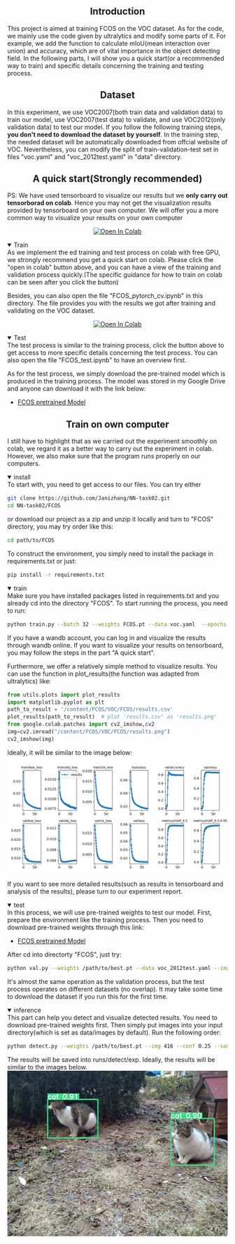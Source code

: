 ## <div align="center">Introduction</div>
This project is aimed at training FCOS on the VOC dataset. As for the code, we mainly use the code given by ultralytics and modify some parts of it. For example, we add the function to calculate mIoU(mean interaction over union) and accuracy, which are of vital importance in the object detecting field. In the following parts, I will show you a quick start(or a recommended way to train) and specific details concerning the training and testing process.
## <div align="center">Dataset</div>
In this experiment, we use VOC2007(both train data and validation data) to train our model, use VOC2007(test data) to validate, and use VOC2012(only validation data) to test our model. If you follow the following training steps, **you don't need to download the dataset by yourself**. In the training step, the needed dataset will be automatically downloaded from offcial website of VOC. Nevertheless, you can modify the split of train-validation-test set in files "voc.yaml" and "voc_2012test.yaml" in "data" directory.
## <div align="center">A quick start(Strongly recommended)</div>
PS: We have used tensorboard to visualize our results but we **only carry out tensorborad on colab**. Hence you may not get the visualization results provided by tensorboard on your own computer. We will offer you a more common way to visualize your results on your own computer

<div align="center">
 
 [![Open In Colab](https://colab.research.google.com/assets/colab-badge.svg)](https://colab.research.google.com/github/mskmei/MIDTERM-PROJECT-CV-2022Spring/blob/main/YOLOv3/yolov3_pytorch_cv.ipynb)  
 
 </div>
 
<details open>
 <summary>Train</summary>   
As we implement the ed training and test process on colab with free GPU, we strongly recommend you get a quick start on colab. Please click the "open in colab" button above, and you can have a view of the training and validation process quickly.(The specific guidance for how to train on colab can be seen after you click the button)

 Besides, you can also open the file "FCOS_pytorch_cv.ipynb" in this directory. The file provides you with the results we got after training and validating on the VOC dataset.
</details>

<div align="center">

 [![Open In Colab](https://colab.research.google.com/assets/colab-badge.svg)](https://colab.research.google.com/github/mskmei/MIDTERM-PROJECT-CV-2022Spring/blob/main/YOLOv3/yolov3_test.ipynb) 
 
 </div>
 
<details  open>
 <summary>Test</summary>   
The test process is similar to the training process, click the button above to get access to more specific details concerning the test process. You can also open the file "FCOS_test.ipynb" to have an overview first.
 
 As for the test process, we simply download the pre-trained model which is produced in the training process. The model was stored in my Google Drive and anyone can download it with the link below:
 
* [FCOS pretrained Model](https://drive.google.com/file/d/1Pglfi0Y8poLzsEPrNgKb0GYXpVjwKtn1/view?usp=sharing)
</details>

## <div align="center">Train on own computer</div>
I still have to highlight that as we carried out the experiment smoothly on colab, we regard it as a better way to carry out the experiment in colab. However, we also make sure that the program runs properly on our computers.

<details open>
<summary>install</summary>
To start with, you need to get access to our files. You can try either

```bash
git clone https://github.com/Janizhang/NN-task02.git
cd NN-task02/FCOS
```
or download our project as a zip and unzip it locally and turn to "FCOS" directory, you may try order like this:
 
```bash
cd path/to/FCOS
```
 
To construct the environment, you simply need to install the package in requirements.txt or just:
```bash
pip install -r requirements.txt
```
</details>

<details open>
<summary>train</summary>
Make sure you have installed packages listed in requirements.txt and you already cd into the directory "FCOS". To start running the process, you need to run:
 
```bash
python train.py --batch 32 --weights FCOS.pt --data voc.yaml  --epochs 75 --img 416  --project VOC --name 'FCOS' --cache --hyp hyp.VOC.yaml 
```
 
If you have a wandb account, you can log in and visualize the results through wandb online. If you want to visualize your results on tensorboard, you may follow the steps in the part "A quick start".
 
Furthermore, we offer a relatively simple method to visualize results. You can use the function in plot_results(the function was adapted from ultralytics) like:
 
```python
from utils.plots import plot_results
import matplotlib.pyplot as plt
path_to_result = '/content/FCOS/VOC/FCOS/results.csv'
plot_results(path_to_result)  # plot 'results.csv' as 'results.png'
from google.colab.patches import cv2_imshow,cv2
img=cv2.imread("/content/FCOS/VOC/FCOS/results.png")
cv2_imshow(img)
```
Ideally, it will be similar to the image below:

![image](https://raw.githubusercontent.com/Janizhang/NN-task02/main/FCOS/results.png)
 
If you want to see more detailed results(such as results in tensorboard and analysis of the results), please turn to our experiment report.
</details>

<details open>
<summary>test</summary>
In this process, we will use pre-trained weights to test our model. First, prepare the environment like the training process. Then you need to download pre-trained weights through this link:
 
* [FCOS pretrained Model](https://drive.google.com/file/d/1Pglfi0Y8poLzsEPrNgKb0GYXpVjwKtn1/view?usp=sharing)

After cd into directorty "FCOS", just try:
```bash
python val.py --weights /path/to/best.pt --data voc_2012test.yaml --img 416 --iou 0.5
```
It's almost the same operation as the validation process, but the test process operates on different datasets (no overlap). It may take some time to download the dataset if you run this for the first time.
</details>
<details open>
<summary>inference</summary>
This part can help you detect and visualize detected results. You need to download pre-trained weights first. Then simply put images into your input directory(which is set as data/images by default). Run the following order:
 
```bash
python detect.py --weights /path/to/best.pt --img 416 --conf 0.25 --source data/images
```
 
The results will be saved into runs/detect/exp.  Ideally, the results will be similar to the images below.
![image](https://raw.githubusercontent.com/Janizhang/NN-task02/main/FCOS/cat.jpg)
